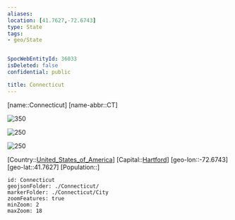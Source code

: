 ```yaml
---
aliases: 
location: [41.7627,-72.6743]
type: State
tags:
- geo/State


SpocWebEntityId: 36033
isDeleted: false
confidential: public

title: Connecticut
---
```

[name::Connecticut]
[name-abbr::CT]

![350](geo/Continent/North-America/United_States_of_America/Connecticut/Coat_of_arms_of_Connecticut.svg)

![250](geo/Continent/North-America/United_States_of_America/Connecticut/Seal_of_Connecticut.svg)

![250](geo/Continent/North-America/United_States_of_America/Connecticut/Flag_of_Connecticut.svg)

[Country::[United_States_of_America](geo/Continent/North-America/United_States_of_America.md)]
[Capital::[Hartford](geo/Continent/North-America/United_States_of_America/Connecticut/City/Hartford.md)]
[geo-lon::-72.6743]
[geo-lat::41.7627]
[Population::]



```leaflet
id: Connecticut
geojsonFolder: ./Connecticut/
markerFolder: ./Connecticut/City
zoomFeatures: true 
minZoom: 2 
maxZoom: 18
```


